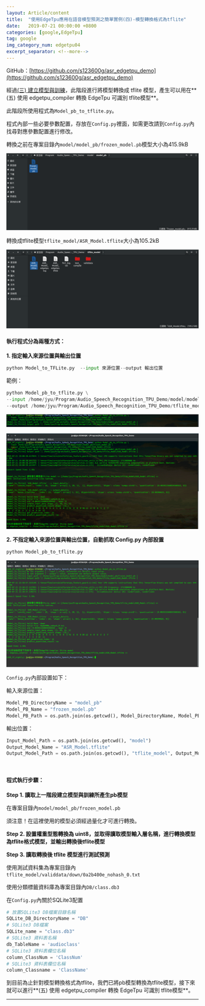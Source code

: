 ```yaml
---
layout: Article/content
title:  "使用EdgeTpu應用在語音模型預測之簡單實例(四)-模型轉換格式為tflite"
date:   2019-07-21 00:00:00 +0800
categories: [google,EdgeTpu]
tag: google
img_category_num: edgetpu04
excerpt_separator: <!--more-->
---
```


<!--more-->

GitHub：[https://github.com/s123600g/asr_edgetpu_demo](https://github.com/s123600g/asr_edgetpu_demo)

經過[(三) 建立模型與訓練](https://s123600g.github.io/google/edgetpu/2019/07/20/%E4%BD%BF%E7%94%A8EdgeTpu%E6%87%89%E7%94%A8%E5%9C%A8%E8%AA%9E%E9%9F%B3%E6%A8%A1%E5%9E%8B%E9%A0%90%E6%B8%AC%E4%B9%8B%E7%B0%A1%E5%96%AE%E5%AF%A6%E4%BE%8B(%E4%B8%89)-%E5%BB%BA%E7%AB%8B%E6%A8%A1%E5%9E%8B%E8%88%87%E8%A8%93%E7%B7%B4.html)，此階段進行將模型轉換成 tflite 模型，產生可以用在**(五) 使用 edgetpu_compiler 轉換 EdgeTpu 可識別 tflite模型**。

此階段所使用程式為`Model_pb_to_tflite.py`。

程式內部一些必要參數配置，存放在`Config.py`裡面，如需更改請到`Config.py`內找尋對應參數配置進行修改。

轉換之前在專案目錄內`model/model_pb/frozen_model.pb`模型大小為415.9kB

![](edgetpu04-01.png)

轉換成tflite模型`tflite_model/ASR_Model.tflite`大小為105.2kB

![](edgetpu04-02.png)

#### 執行程式分為兩種方式：

**1. 指定輸入來源位置與輸出位置**

```python
python Model_to_TFLite.py  --input 來源位置--output 輸出位置
```

範例：

```python
python Model_pb_to_tflite.py \
--input /home/jyu/Program/Audio_Speech_Recognition_TPU_Demo/model/model_pb/frozen_model.pb \
--output /home/jyu/Program/Audio_Speech_Recognition_TPU_Demo/tflite_model/ASR_Model.tflite
```

![](edgetpu04-03.png)

![](edgetpu04-04.png)


**2. 不指定輸入來源位置與輸出位置，自動抓取 Config.py 內部設置**

```python
python Model_pb_to_tflite.py
```

![](edgetpu04-05.png)

<script src="https://gist.github.com/s123600g/c9da16cabacc6d88ae1c8a57247d5516.js"></script>


`Config.py`內部設置如下：

輸入來源位置：

```python
Model_PB_DirectoryName = "model_pb"
Model_PB_Name = "frozen_model.pb"
Model_PB_Path = os.path.join(os.getcwd(), Model_DirectoryName, Model_PB_DirectoryName, Model_PB_Name)
```

輸出位置：

```python
Input_Model_Path = os.path.join(os.getcwd(), "model")
Output_Model_Name = "ASR_Model.tflite"
Output_Model_Path = os.path.join(os.getcwd(), "tflite_model", Output_Model_Name)
```
<br/>

#### 程式執行步驟：

**Step 1. 讀取上一階段建立模型與訓練所產生pb模型** <br/>

在專案目錄內`model/model_pb/frozen_model.pb`

須注意！在這裡使用的模型必須經過量化才可進行轉換。

<script src="https://gist.github.com/s123600g/c15f8b55bc33ea6a1ed333b8f7188102.js"></script>

**Step 2. 設置權重型態轉換為 uint8，並取得讀取模型輸入層名稱，進行轉換模型為tflite格式模型，並輸出轉換後tflite模型** <br/>

<script src="https://gist.github.com/s123600g/7d620b896b1ee1449f2aee3bb6766587.js"></script>

**Step 3. 讀取轉換後 tflite 模型進行測試預測** <br/>

使用測試資料集為專案目錄內`tflite_model/validdata/down/0a2b400e_nohash_0.txt`

使用分類標籤資料庫為專案目錄內`DB/class.db3`

在`Config.py`內關於SQLite3配置
```python
# 放置SQLite3 DB檔案目錄名稱
SQLite_DB_DirectoryName = "DB" 
# SQLite3 DB檔案
SQLite_name = "class.db3"  
# SQLite3 資料表名稱
db_TableName = 'audioclass'  
# SQLite3 資料表欄位名稱
column_ClassNum = 'ClassNum' 
# SQLite3 資料表欄位名稱
column_Classname = 'ClassName' 
```

<script src="https://gist.github.com/s123600g/b386cb9532d104977b9c4333d25df209.js"></script>

到目前為止針對模型轉換格式為tflite，我們已將pb模型轉換為tflite模型，接下來就可以進行**(五) 使用 edgetpu_compiler 轉換 EdgeTpu 可識別 tflite模型**。

---
